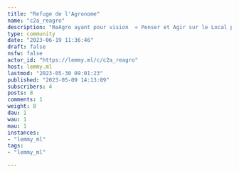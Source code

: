 ```yaml
---
title: "Refuge de l'Agronome" 
name: "c2a_reagro"
description: "ReAgro ayant pour vision  « Penser et Agir sur le Local pour Impacter le Régional », elle intervient en zone rurale et périurbaine à travers les axes prioritaires suivants : l’Environnement, la Biodiversité, l’Agro-écologie, le Volontariat, le Genre et le Social.Elle a pour mission de proposer et de soutenir les initiatives de développement durable en liant avec la préservation de l’environnement et à la gestion durable des ressources naturelles, à la promotion des filières agricoles et à la promotion du genre et du social. L’ONG ReAgro forme également en collaboration avec ses partenaires techniques sur des thématiques en lien avec les Objectifs du Développement Durable (ODD).[***Site web***](https://re-agro.org/)[***Facebook***](https://www.facebook.com/ongreagro)[***Twitter***](https://twitter.com/ongreagro)[***Instagram***](https://www.instagram.com/ongreagro/)[***YouTube***](https://www.youtube.com/@ongreagro)[***WhatsApp***](https://api.whatsapp.com/send/?phone=22994904085&text&type=phone_number&app_absent=0)[***La page web ReAgro des Amis de C2A***](https://www.citoyens2anneau.org/les-amis-de-c2a/ong-reagro/)**Flux des Citoyens de l’Anneau[@C2A@lemmy.ml](https://lemmy.ml/u/C2A)**"
type: community
date: "2023-06-19 11:36:46"
draft: false
nsfw: false
actor_id: "https://lemmy.ml/c/c2a_reagro"
host: lemmy.ml
lastmod: "2023-05-30 09:01:23"
published: "2023-05-09 14:13:09"
subscribers: 4
posts: 8
comments: 1
weight: 8
dau: 1
wau: 1
mau: 1
instances:
- "lemmy_ml"
tags: 
- "lemmy_ml"

---
```

